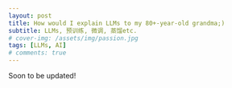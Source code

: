 ```yaml
---
layout: post
title: How would I explain LLMs to my 80+-year-old grandma;)
subtitle: LLMs, 预训练, 微调, 蒸馏etc.
# cover-img: /assets/img/passion.jpg
tags: [LLMs, AI]
# comments: true
---
```


Soon to be updated!
